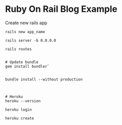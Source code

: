 # Ruby On Rail Blog Example

Create new rails app

    rails new app_name
    
    rails server -b 0.0.0.0
    
    rails routes
    
    
    # Update bundle
    gem install bundler`
    
    
    bundle install --without production
    
    
    
    # Heroku 
    heroku --version
    
    heroku login
    
    heroku create